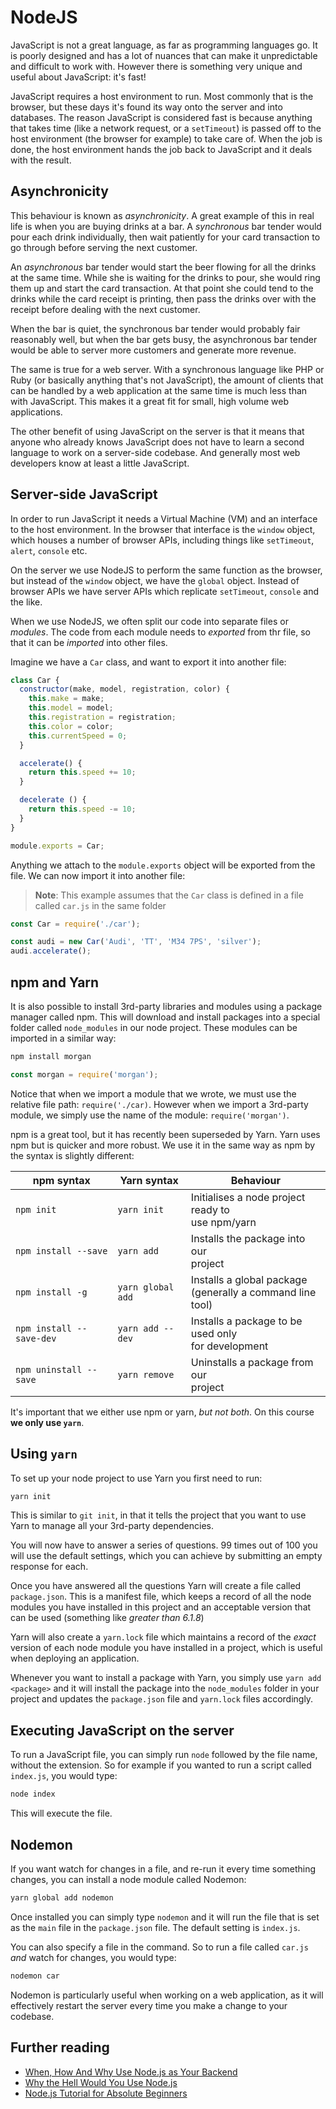 # NodeJS

JavaScript is not a great language, as far as programming languages go. It is poorly designed and has a lot of nuances that can make it unpredictable and difficult to work with. However there is something very unique and useful about JavaScript: it's fast!

JavaScript requires a host environment to run. Most commonly that is the browser, but these days it's found its way onto the server and into databases. The reason JavaScript is considered fast is because anything that takes time (like a network request, or a `setTimeout`) is passed off to the host environment (the browser for example) to take care of. When the job is done, the host environment hands the job back to JavaScript and it deals with the result.

## Asynchronicity

This behaviour is known as _asynchronicity_. A great example of this in real life is when you are buying drinks at a bar. A _synchronous_ bar tender would pour each drink individually, then wait patiently for your card transaction to go through before serving the next customer.

An _asynchronous_ bar tender would start the beer flowing for all the drinks at the same time. While she is waiting for the drinks to pour, she would ring them up and start the card transaction. At that point she could tend to the drinks while the card receipt is printing, then pass the drinks over with the receipt before dealing with the next customer.

When the bar is quiet, the synchronous bar tender would probably fair reasonably well, but when the bar gets busy, the asynchronous bar tender would be able to server more customers and generate more revenue.

The same is true for a web server. With a synchronous language like PHP or Ruby (or basically anything that's not JavaScript), the amount of clients that can be handled by a web application at the same time is much less than with JavaScript. This makes it a great fit for small, high volume web applications.

The other benefit of using JavaScript on the server is that it means that anyone who already knows JavaScript does not have to learn a second language to work on a server-side codebase. And generally most web developers know at least a little JavaScript.

## Server-side JavaScript

In order to run JavaScript it needs a Virtual Machine (VM) and an interface to the host environment. In the browser that interface is the `window` object, which houses a number of browser APIs, including things like `setTimeout`, `alert`, `console` etc.

On the server we use NodeJS to perform the same function as the browser, but instead of the `window` object, we have the `global` object. Instead of browser APIs we have server APIs which replicate `setTimeout`, `console` and the like.

When we use NodeJS, we often split our code into separate files or _modules_. The code from each module needs to _exported_ from thr file, so that it can be _imported_ into other files.

Imagine we have a `Car` class, and want to export it into another file:

```js
class Car {
  constructor(make, model, registration, color) {
    this.make = make;
    this.model = model;
    this.registration = registration;
    this.color = color;
    this.currentSpeed = 0;
  }

  accelerate() {
    return this.speed += 10;
  }

  decelerate () {
    return this.speed -= 10;
  }
}

module.exports = Car;
```

Anything we attach to the `module.exports` object will be exported from the file. We can now import it into another file:

>**Note**: This example assumes that the `Car` class is defined in a file called `car.js` in the same folder

```js
const Car = require('./car');

const audi = new Car('Audi', 'TT', 'M34 7PS', 'silver');
audi.accelerate();
```

## npm and Yarn

It is also possible to install 3rd-party libraries and modules using a package manager called npm. This will download and install packages into a special folder called `node_modules` in our node project. These modules can be imported in a similar way:

```sh
npm install morgan
```

```js
const morgan = require('morgan');
```

Notice that when we import a module that we wrote, we must use the relative file path: `require('./car)`. However when we import a 3rd-party module, we simply use the name of the module: `require('morgan')`.

npm is a great tool, but it has recently been superseded by Yarn. Yarn uses npm but is quicker and more robust. We use it in the same way as npm by the syntax is slightly different:

| **npm syntax** | **Yarn syntax** | **Behaviour** |
|------------------|-------------------|---------------|
| `npm init` | `yarn init` | Initialises a node project ready to<br>use npm/yarn |
| `npm install --save` | `yarn add` | Installs the package into our<br>project |
| `npm install -g` | `yarn global add` | Installs a global package<br>(generally a command line tool) |
| `npm install --save-dev` | `yarn add --dev` | Installs a package to be used only<br>for development |
| `npm uninstall --save` | `yarn remove` | Uninstalls a package from our<br>project |

It's important that we either use npm or yarn, _but not both_. On this course **we only use `yarn`**.

## Using `yarn`

To set up your node project to use Yarn you first need to run:

```sh
yarn init
```

This is similar to `git init`, in that it tells the project that you want to use Yarn to manage all your 3rd-party dependencies.

You will now have to answer a series of questions. 99 times out of 100 you will use the default settings, which you can achieve by submitting an empty response for each.

Once you have answered all the questions Yarn will create a file called `package.json`. This is a manifest file, which keeps a record of all the node modules you have installed in this project and an acceptable version that can be used (something like _greater than 6.1.8_)

Yarn will also create a `yarn.lock` file which maintains a record of the _exact_ version of each node module you have installed in a project, which is useful when deploying an application.

Whenever you want to install a package with Yarn, you simply use `yarn add <package>` and it will install the package into the `node_modules` folder in your project and updates the `package.json` file and `yarn.lock` files accordingly.

## Executing JavaScript on the server

To run a JavaScript file, you can simply run `node` followed by the file name, without the extension. So for example if you wanted to run a script called `index.js`, you would type:

```sh
node index
```

This will execute the file.

## Nodemon

If you want watch for changes in a file, and re-run it every time something changes, you can install a node module called Nodemon:

```sh
yarn global add nodemon
```

Once installed you can simply type `nodemon` and it will run the file that is set as the `main` file in the `package.json` file. The default setting is `index.js`.

You can also specify a file in the command. So to run a file called `car.js` _and_ watch for changes, you would type:

```sh
nodemon car
```

Nodemon is particularly useful when working on a web application, as it will effectively restart the server every time you make a change to your codebase.

## Further reading

- [When, How And Why Use Node.js as Your Backend](https://www.netguru.co/blog/use-node-js-backend)
- [Why the Hell Would You Use Node.js](https://medium.com/the-node-js-collection/why-the-hell-would-you-use-node-js-4b053b94ab8e)
- [Node.js Tutorial for Absolute Beginners](https://www.youtube.com/watch?v=U8XF6AFGqlc)
